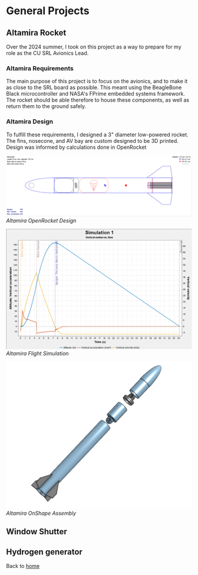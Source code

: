 # General Projects

## Altamira Rocket
Over the 2024 summer, I took on this project as a way to prepare for my role as the CU SRL Avionics Lead.

### Altamira Requirements
The main purpose of this project is to focus on the avionics, and to make it as close to the SRL board as possible. This meant using the BeagleBone Black microcontroller and NASA's FPrime embedded systems framework. The rocket should be able therefore to house these components, as well as return them to the ground safely.

### Altamira Design
To fulfill these requirements, I designed a 3" diameter low-powered rocket. The fins, nosecone, and AV bay are custom designed to be 3D printed. Design was informed by calculations done in OpenRocket

![AltamiraOpenRocketDesign](AltamiraORK.png)
*Altamira OpenRocket Design*

![AltamiraFlightSim](AltamiraFlightSim.png)
*Altamira Flight Simulation*

![AltamiraOnShape](AltamiraOnShape.png)
*Altamira OnShape Assembly*






## Window Shutter

## Hydrogen generator

Back to [home](https://areich128.github.io)